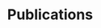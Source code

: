 ---
templateKey: 'publications-page'
path: /publications
title: Publications
peerArticles:
  title: Peer-Reviewed Journal Articles
  articles:
    - title: "The Regeni case and Italy’s Mediterranean policy: a turning point?"
      author: Matteo Colombo and Arturo Varvelli
      year: 2016
      publishedOn: Contemporary Italian Politics
      section: 8(3)
      pages: 277-288
thinkTankArticles:
  title: Think Tank Articles
  subtitle: A selection of the most recent publications is available here
  articlesPerLanguage:
      - language: Italian
        articles:
          - title: Cosa vuole ottenere la Turchia dall’intervento in Siria
            author: Matteo Colombo
            year: 2019
            publishedOn: ISPI Commentary
            link: https://www.ispionline.it/it/pubblicazione/cosa-vuole-ottenere-la-turchia-dallintervento-siria-24149
          - title: "Da Fratellanza a ‘Fratellanze’: Morsi e la crisi dell’Islam politico egiziano"
            author: Matteo Colombo
            year: 2019
            publishedOn: ISPI Commentary
            link: https://www.ispionline.it/it/pubblicazione/da-fratellanza-fratellanze-morsi-e-la-crisi-dellislam-politico-egiziano-23325  
      - language: English
        articles:
          - title: "Turkey in Tweets: comparing the candidates' communication strategies"
            author: Matteo Colombo and Sevgi Seçen
            year: 2018
            publishedOn: ISPI Commentary
            link: https://www.ispionline.it/it/pubblicazione/turkey-tweets-comparing-candidates-communication-strategies-20836
          - title: In His Words. A thematic analysis of al-Sisi’s Twitter account
            author: Matteo Colombo
            year: 2018
            publishedOn: ISPI Commentary
            link: https://www.ispionline.it/en/pubblicazione/his-words-thematic-analysis-al-sisis-twitter-account-19867
          - title: "Turkey and the EU: a new path toward a shared security policy"
            author: Matteo Colombo
            year: 2016
            publishedOn: EuroMeSCo Policy Brief
            link: "http://ftp.euromesco.net/index.php?option=com_content&view=article&id=2215:euromesco-policy-brief-59turkey-and-the-eu-a-new-path-toward-a-shared-security-policy-&catid=62:euromesco-briefs&Itemid=49&lang=en" 
chapterEBooks:
  title: Chapter in E-books
  articlesPerLanguage:
      - language: English
        articles: 
          - title: "The Islamic State (IS) and the others. A topic analysis of pro-IS and anti-IS discourse on Arabic-speaking Twitter"
            author: ""
            year: 2019
            publishedOn: "Digital Jihad: Online Communication and Violent Extremism (Ed. Francesco Marone)"
            link: ""
newspaperArticles:
  title: Newspaper Articles
  articlesPerLanguage:
      - language: Italian
        articles:
          - title: "Il mondo arabo e la guerra a Isis: in rete Trump più popolare di Obama grazie all’Iran"
            author: Matteo Colombo, Luigi Curini, Andrea Ceron and Stefano M. Iacus
            year: 2017
            publishedOn: Corriere della Sera
            link: https://www.corriere.it/esteri/17_settembre_28/mondo-arabo-guerra-isis-rete-trump-piu-popolare-obama-grazie-all-iran-52c01bfc-a424-11e7-b9ac-71d7c26035bb.shtml
      - language: English
        articles:
          - title: "A marriage of convenience: surprising popularity of Trump on Arab social media"
            author: Matteo Colombo, Luigi Curini, Andrea Ceron and Stefano M. Iacus
            year: 2017
            publishedOn: The Globe Post
            link: https://theglobepost.com/2017/10/13/trump-popularity-arab-media/
infographicsMaps:
  title: Infographics and Maps
  articlesPerLanguage:
      - language: English
        articles:
          - title: "Jason Pack, Kingdom of militias: Libya’s second war of post-Qadhafi succession"
            year: 2019
            publishedOn: ISPI Analysis
            link: https://www.ispionline.it/it/pubblicazione/kingdom-militias-libyas-second-war-post-qadhafi-succession-23121
          - title: "The turkish economy in numbers: in ISPI publication, Turkey's snap elections: Continuity or Change"
            year: 2019
            publishedOn: ISPI Dossier
            link: https://www.ispionline.it/it/pubblicazione/infographic-turkish-economy-numbers-22678
          - title: "Iraqi Elections: the main candidates, Iraq's election: turning the page?"
            year: 2018
            publishedOn: ISPI Dossier
            link: https://www.ispionline.it/en/pubblicazione/iraqi-elections-main-candidates-20471
          - title: Egypt's challenges
            year: 2017
            publishedOn: ISPI Dossier
            link: https://www.ispionline.it/en/pubblicazione/egypts-challenges-19881
  additionalInfo: "I am also contributing each three months to the maps and infographics for the publication Mediterraneo Allargato, an analysis on the enlarged Mediterranean region of the Italian Institute for International Political Studies (ISPI) for the Italian Parliament. Click here to see the publications:"
  additionalInfoLink: https://www.ispionline.it/it/pubblicazioni
---